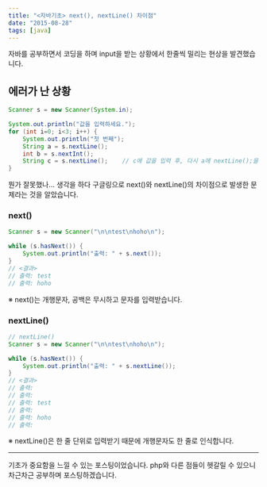 ```yaml
---
title: "<자바기초> next(), nextLine() 차이점"
date: "2015-08-28"
tags: [java]
---
```


자바를 공부하면서 코딩을 하며 input을 받는 상황에서 한줄씩 밀리는 현상을 발견했습니다.

## 에러가 난 상황

```java
Scanner s = new Scanner(System.in);

System.out.println("값을 입력하세요.");
for (int i=0; i<3; i++) {
    System.out.println("첫 번째");
    String a = s.nextLine();
    int b = s.nextInt();
    String c = s.nextLine();    // c에 값을 입력 후, 다시 a에 nextLine();을 넣기 전에, a에 \n이 들어가버림.
}
```

뭔가 잘못했나... 생각을 하다 구글링으로 next()와 nextLine()의 차이점으로 발생한 문제라는 것을 알았습니다.

### next()

```java
Scanner s = new Scanner("\n\ntest\nhoho\n");

while (s.hasNext()) {
    System.out.println("출력: " + s.next());
}
// <결과>
// 출력: test
// 출력: hoho
```

※ next()는 개행문자, 공백은 무시하고 문자를 입력받습니다.

### nextLine()

```java
// nextLine()
Scanner s = new Scanner("\n\ntest\nhoho\n");

while (s.hasNext()) {
    System.out.println("출력: " + s.nextLine());
}
// <결과>
// 출력:
// 출력:
// 출력: test
// 출력:
// 출력: hoho
// 출력:
```

※ nextLine()은 한 줄 단위로 입력받기 때문에 개행문자도 한 줄로 인식합니다.

---

기초가 중요함을 느낄 수 있는 포스팅이었습니다. php와 다른 점들이 헷갈릴 수 있으니 차근차근 공부하며 포스팅하겠습니다.
